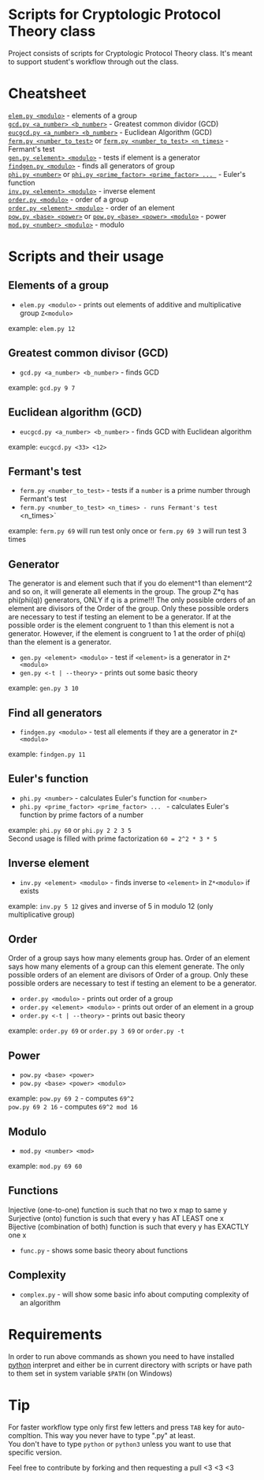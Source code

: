 # Scripts for Cryptologic Protocol Theory class
Project consists of scripts for Cryptologic Protocol Theory class. It's meant to support student's workflow through out the class.

# Cheatsheet
[`elem.py <modulo>`](#elem) - elements of a group  
[`gcd.py <a_number> <b_number>`](#gcd) - Greatest common dividor (GCD)  
[`eucgcd.py <a_number> <b_number>`](#eucgcd) - Euclidean Algorithm (GCD)  
[`ferm.py <number_to_test>`](#ferm) or [`ferm.py <number_to_test> <n_times>`](#ferm) - Fermant's test  
[`gen.py <element> <modulo>`](#gen) - tests if element is a generator  
[`findgen.py <modulo>`](#findgen) - finds all generators of group  
[`phi.py <number>`](#phi) or [`phi.py <prime_factor> <prime_factor> ... `](#phi) - Euler's function  
[`inv.py <element> <modulo>`](#inv) - inverse element  
[`order.py <modulo>`](#order) - order of a group  
[`order.py <element> <modulo>`](#order) - order of an element  
[`pow.py <base> <power>`](#pow) or [`pow.py <base> <power> <modulo>`](#pow) - power  
[`mod.py <number> <modulo>`](#mod) - modulo

# Scripts and their usage
## <a name="elem"></a>Elements of a group
* `elem.py <modulo>` - prints out elements of additive and multiplicative group `Z<modulo>`

example: `elem.py 12`

## <a name="gcd"></a>Greatest common divisor (GCD)
* `gcd.py <a_number> <b_number>` - finds GCD

example: `gcd.py 9 7`

## <a name="eucgcd"></a>Euclidean algorithm (GCD)
* `eucgcd.py <a_number> <b_number>` - finds GCD with Euclidean algorithm

example: `eucgcd.py <33> <12>`

## <a name="ferm"></a>Fermant's test
* `ferm.py <number_to_test>` - tests if a `number` is a prime number through Fermant's test
* `ferm.py <number_to_test> <n_times> - runs Fermant's test `<n_times>`

example: `ferm.py 69` will run test only once or `ferm.py 69 3` will run test 3 times

## <a name="gen"></a>Generator
The generator is and element such that if you do element^1 than element^2 and so on, it will generate all elements in the group.
The group Z*q has phi(phi(q)) generators, ONLY if q is a prime!!! The only possible orders of an element are divisors of the Order of the group.
Only these possible orders are necessary to test if testing an element to be a generator. If at the possible order is the element congruent to 1 than this element is not a generator.
However, if the element is congruent to 1 at the order of phi(q) than the element is a generator.
* `gen.py <element> <modulo>` - test if `<element>` is a generator in `Z*<modulo>`
* `gen.py <-t | --theory>` - prints out some basic theory

example: `gen.py 3 10`

## <a name="findgen"></a>Find all generators
* `findgen.py <modulo>` - test all elements if they are a generator in `Z*<modulo>`

example: `findgen.py 11`

## <a name="phi"></a>Euler's function
* `phi.py <number>` - calculates Euler's function for `<number>`
* `phi.py <prime_factor> <prime_factor> ... ` - calculates Euler's function by prime factors of a number

example: `phi.py 60` or `phi.py 2 2 3 5`  
Second usage is filled with prime factorization `60 = 2^2 * 3 * 5`

## <a name="inv"></a>Inverse element
* `inv.py <element> <modulo>` - finds inverse to `<element>` in `Z*<modulo>` if exists

example: `inv.py 5 12` gives and inverse of 5 in modulo 12 (only multiplicative group)

## <a name="order"></a>Order
Order of a group says how many elements group has. Order of an element says how many elements of a group can this element generate.
The only possible orders of an element are divisors of Order of a group. Only these possible orders are necessary to test if testing an element to be a generator.
* `order.py <modulo>`  - prints out order of a group
* `order.py <element> <modulo>` - prints out order of an element in a group
* `order.py <-t | --theory>` - prints out basic theory

example: `order.py 69` or `order.py 3 69` or `order.py -t`

## <a name="pow"></a>Power
* `pow.py <base> <power>`
* `pow.py <base> <power> <modulo>`

example: `pow.py 69 2` - computes `69^2`  
 `pow.py 69 2 16` - computes `69^2 mod 16`

## <a name="mod"></a>Modulo
* `mod.py <number> <mod>`

example: `mod.py 69 60`

## Functions
Injective (one-to-one) function is such that no two x map to same y  
Surjective (onto) function is such that every y has AT LEAST one x  
Bijective (combination of both) function is such that every y has EXACTLY one x

* `func.py` - shows some basic theory about functions

## Complexity
* `complex.py` - will show some basic info about computing complexity of an algorithm

# Requirements
In order to run above commands as shown you need to have installed [python](https://www.python.org/downloads/) interpret and either be in current directory with scripts or have path to them set in system variable `$PATH` (on Windows)

# Tip
For faster workflow type only first few letters and press `TAB` key for auto-compltion. This way you never have to type ".py" at least.  
You don't have to type `python` or `python3` unless you want to use that specific version.

Feel free to contribute by forking and then requesting a pull <3 <3 <3

